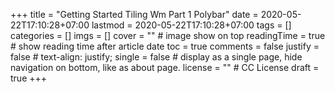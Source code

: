 +++
title = "Getting Started Tiling Wm Part 1 Polybar"
date = 2020-05-22T17:10:28+07:00
lastmod = 2020-05-22T17:10:28+07:00
tags = []
categories = []
imgs = []
cover = ""  # image show on top
readingTime = true  # show reading time after article date
toc = true
comments = false
justify = false  # text-align: justify;
single = false  # display as a single page, hide navigation on bottom, like as about page.
license = ""  # CC License
draft = true
+++

